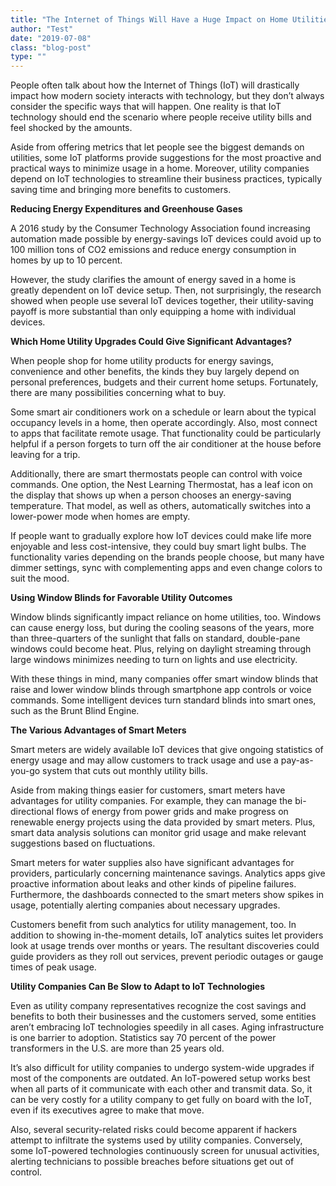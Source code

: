 ```yaml
---
title: "The Internet of Things Will Have a Huge Impact on Home Utilities"
author: "Test"
date: "2019-07-08"
class: "blog-post"
type: ""
---
```


People often talk about how the Internet of Things (IoT) will drastically impact how modern society interacts with technology, but they don’t always consider the specific ways that will happen. One reality is that IoT technology should end the scenario where people receive utility bills and feel shocked by the amounts.

Aside from offering metrics that let people see the biggest demands on utilities, some IoT platforms provide suggestions for the most proactive and practical ways to minimize usage in a home. Moreover, utility companies depend on IoT technologies to streamline their business practices, typically saving time and bringing more benefits to customers.

<b>Reducing Energy Expenditures and Greenhouse Gases</b>

A 2016 study by the Consumer Technology Association found increasing automation made possible by energy-savings IoT devices could avoid up to 100 million tons of CO2 emissions and reduce energy consumption in homes by up to 10 percent.

However, the study clarifies the amount of energy saved in a home is greatly dependent on IoT device setup. Then, not surprisingly, the research showed when people use several IoT devices together, their utility-saving payoff is more substantial than only equipping a home with individual devices.

<b>Which Home Utility Upgrades Could Give Significant Advantages?</b>

When people shop for home utility products for energy savings, convenience and other benefits, the kinds they buy largely depend on personal preferences, budgets and their current home setups. Fortunately, there are many possibilities concerning what to buy.

Some smart air conditioners work on a schedule or learn about the typical occupancy levels in a home, then operate accordingly. Also, most connect to apps that facilitate remote usage. That functionality could be particularly helpful if a person forgets to turn off the air conditioner at the house before leaving for a trip.

Additionally, there are smart thermostats people can control with voice commands. One option, the Nest Learning Thermostat, has a leaf icon on the display that shows up when a person chooses an energy-saving temperature. That model, as well as others, automatically switches into a lower-power mode when homes are empty.

If people want to gradually explore how IoT devices could make life more enjoyable and less cost-intensive, they could buy smart light bulbs. The functionality varies depending on the brands people choose, but many have dimmer settings, sync with complementing apps and even change colors to suit the mood.

<b>Using Window Blinds for Favorable Utility Outcomes</b>

Window blinds significantly impact reliance on home utilities, too. Windows can cause energy loss, but during the cooling seasons of the years, more than three-quarters of the sunlight that falls on standard, double-pane windows could become heat. Plus, relying on daylight streaming through large windows minimizes needing to turn on lights and use electricity.

With these things in mind, many companies offer smart window blinds that raise and lower window blinds through smartphone app controls or voice commands. Some intelligent devices turn standard blinds into smart ones, such as the Brunt Blind Engine.

<b>The Various Advantages of Smart Meters</b>

Smart meters are widely available IoT devices that give ongoing statistics of energy usage and may allow customers to track usage and use a pay-as-you-go system that cuts out monthly utility bills.

Aside from making things easier for customers, smart meters have advantages for utility companies. For example, they can manage the bi-directional flows of energy from power grids and make progress on renewable energy projects using the data provided by smart meters. Plus, smart data analysis solutions can monitor grid usage and make relevant suggestions based on fluctuations.

Smart meters for water supplies also have significant advantages for providers, particularly concerning maintenance savings. Analytics apps give proactive information about leaks and other kinds of pipeline failures. Furthermore, the dashboards connected to the smart meters show spikes in usage, potentially alerting companies about necessary upgrades.

Customers benefit from such analytics for utility management, too. In addition to showing in-the-moment details, IoT analytics suites let providers look at usage trends over months or years. The resultant discoveries could guide providers as they roll out services, prevent periodic outages or gauge times of peak usage.

<b>Utility Companies Can Be Slow to Adapt to IoT Technologies</b>

Even as utility company representatives recognize the cost savings and benefits to both their businesses and the customers served, some entities aren’t embracing IoT technologies speedily in all cases. Aging infrastructure is one barrier to adoption. Statistics say 70 percent of the power transformers in the U.S. are more than 25 years old.

It’s also difficult for utility companies to undergo system-wide upgrades if most of the components are outdated. An IoT-powered setup works best when all parts of it communicate with each other and transmit data. So, it can be very costly for a utility company to get fully on board with the IoT, even if its executives agree to make that move.

Also, several security-related risks could become apparent if hackers attempt to infiltrate the systems used by utility companies. Conversely, some IoT-powered technologies continuously screen for unusual activities, alerting technicians to possible breaches before situations get out of control.
